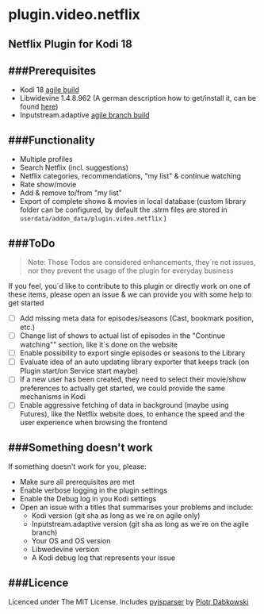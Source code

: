 # plugin.video.netflix

## Netflix Plugin for Kodi 18

###Prerequisites
----------------

- Kodi 18 [agile build](https://github.com/FernetMenta/kodi-agile)
- Libwidevine 1.4.8.962 (A german description how to get/install it, can be found [here](https://www.kodinerds.net/index.php/Thread/51486-Kodi-17-Inputstream-HowTo-AddOns-f%C3%BCr-Kodi-17-ab-Beta-6-aktuelle-Git-builds-Updat/))
- Inputstream.adaptive [agile branch build](https://github.com/liberty-developer/inputstream.adaptive/tree/agile)

###Functionality
----------------
- Multiple profiles
- Search Netflix (incl. suggestions)
- Netflix categories, recommendations, "my list" & continue watching
- Rate show/movie
- Add & remove to/from "my list"
- Export of complete shows & movies in local database (custom library folder can be configured, by default the .strm files are stored in `userdata/addon_data/plugin.video.netflix` )

###ToDo
----------------

> Note: Those Todos are considered enhancements, they´re not issues, nor they prevent the usage of the plugin for everyday business

If you feel, you´d like to contribute to this plugin or directly work on one of these items,
please open an issue & we can provide you with some help to get started

- [ ] Add missing meta data for episodes/seasons (Cast, bookmark position, etc.)
- [ ] Change list of shows to actual list of episodes in the "Continue watching"" section, like it´s done on the website
- [ ] Enable possibility to export single episodes or seasons to the Library
- [ ] Evaluate idea of an auto updating library exporter that keeps track (on Plugin start/on Service start maybe)
- [ ] If a new user has been created, they need to select their movie/show preferences to actually get started, we could provide the same mechanisms in Kodi
- [ ] Enable aggressive fetching of data in background (maybe using Futures), like the Netflix website does, to enhance the speed and the user experience when browsing the frontend

###Something doesn't work
-------------------------

If something doesn't work for you, please:

- Make sure all prerequisites are met
- Enable verbose logging in the plugin settings
- Enable the Debug log in you Kodi settings
- Open an issue with a titles that summarises your problems and include:
	- Kodi version (git sha as long as we´re on agile only)
	- Inputstream.adaptive version (git sha as long as we´re on the agile branch)
	- Your OS and OS version
	- Libwedevine version
	- A Kodi debug log that represents your issue

###Licence
-----------------

Licenced under The MIT License.
Includes [pyjsparser](https://github.com/PiotrDabkowski/pyjsparser) by [Piotr Dabkowski](https://github.com/PiotrDabkowski)
